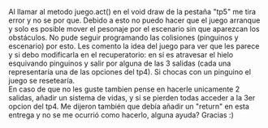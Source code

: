 Al llamar al metodo juego.act() en el void draw de la pestaña "tp5" me tira error y no se por que. Debido a esto no puedo hacer que el juego arranque y solo es posible mover el pesonaje por el escenario sin que aparezcan los obstáculos. No pude seguir programando las colisiones (pinguinos y escenario) por esto. 
Les comento la idea del juego para ver que les parece y si debo modificarla en el recuperatorio: en sí es atravesar el hielo esquivando pinguinos y salir por alguna de las 3 salidas (cada una representaría una de las opciones del tp4). Si chocas con un pinguino el juego se resetearía.  
En caso de que no les guste tambien pense en hacerle unicamente 2 salidas, añadir un sistema de vidas, y si se pierden todas acceder a la 3er opcion del tp4.
Me dijeron también que debía añadir un "return" en esta entrega y no se me ocurrió como hacerlo, alguna ayuda? Gracias :)
